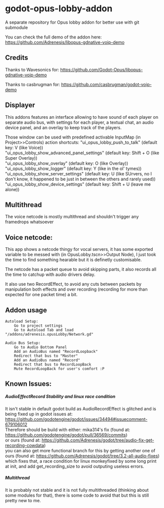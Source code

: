 # godot-opus-lobby-addon
A separate repository for Opus lobby addon for better use with git submodule

You can check the full demo of the addon here:
https://github.com/Adrenesis/libopus-gdnative-voip-demo

## Credits
Thanks to Wavesonics for:
https://github.com/Godot-Opus/libopus-gdnative-voip-demo

Thanks to casbrugman for:
https://github.com/casbrugman/godot-voip-demo

## Displayer
This addons features an interface allowing to have sound of each player on separate audio bus, with settings for each player, a textual chat, an audio device panel, and an overlay to keep track of the players.

Those window can be used with predefined activable InputMap (in Project>>Controls) action shortcuts:
"ui_opus_lobby_push_to_talk" (default key: V (like Voice)) <br>
"ui_opus_lobby_show_advanced_panel_settings" (default key: Shift + O (like Super Overlay)) <br>
"ui_opus_lobby_show_overlay" (default key: O (like Overlay)) <br>
"ui_opus_lobby_show_logger" (default key: Y (like in the ol' tymes)) <br>
"ui_opus_lobby_show_server_settings" (default key: U (like SUrvers, no I don't know, it happened to be just in between the others and rarely used)) <br>
"ui_opus_lobby_show_device_settings" (default key: Shift + U (leave me alone)) <br>

## Multithread
The voice netcode is mostly multithread and shouldn't trigger any framedrops whatsoever

## Voice netcode:
This app shows a netcode thingy for vocal servers, it has some exported variable to be messed with (in OpusLobby.tscn>>Output Node), I just took the time to find something hearable but it is definetly customisable.

The netcode has a packet queue to avoid skipping parts, it also records all the time to catchup with audio drivers delay.

It also use two RecordEffect, to avoid any cuts between packets by manipulation both effects and over recording (recording for more than expected for one packet time) a bit.

## Addon usage
```
Autoload Setup:
    Go to project settings
    Go to Autoload Tab and load "/addons/adrenesis.opusLobby/Network.gd"
```

```
Audio Bus Setup:
    Go to Audio Bottom Panel
    Add an AudioBus named "RecordLoopback"
    Redirect that bus to "Master"
    Add an AudioBus named "Record"
    Redirect that bus to RecordLoopBack
    Mute RecordLoopBack for user's comfort :P
```

## Known Issues:


##### AudioEffectRecord Stability and linux race condition

It isn't stable in default godot build as AudioRecordEffect is glitched and is being fixed up in godot issues at: <br>
https://github.com/godotengine/godot/issues/34494#issuecomment-679106012 <br>
Therefore should be build with either:
mika314's fix (found at: https://github.com/godotengine/godot/pull/36569/commits) <br>
or ours (found at: https://github.com/Adrenesis/godot/tree/audio-fix-get-recording-cowdata) <br>
you can also get more functional branch for this by getting another one of ours (found at: https://github.com/Adrenesis/godot/tree/3.2-all-audio-fixes) <br> which fixes that, a race condition for linux monkeyfixed by some long print at init, and add get_recording_size to avoid outputing useless errors.

##### Multithread

It is probably not stable and it is not fully multithreaded (thinking about some modules for that), there is some code to avoid that but this is still pretty new to me.